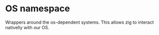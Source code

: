 # OS namespace

Wrappers around the os-dependent systems.
This allows zig to interact nativelly with our OS.
